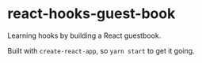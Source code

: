 # react-hooks-guest-book
Learning hooks by building a React guestbook.

Built with `create-react-app`, so `yarn start` to get it going.
